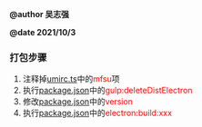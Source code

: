 **@author 吴志强**

**@date 2021/10/3**

### 打包步骤

1. 注释掉[umirc.ts](../.umirc.ts)中的<font color='red'>mfsu</font>项
2. 执行[package.json](../package.json)中的<font color='red'>gulp:deleteDistElectron</font>
3. 修改[package.json](../package.json)中的<font color='red'>version</font>
4. 执行[package.json](../package.json)中的<font color='red'>electron:build:xxx</font>


